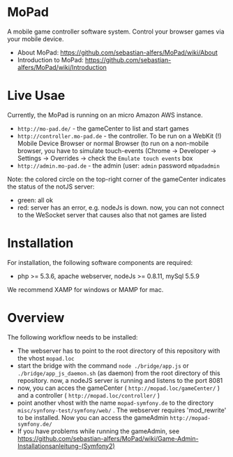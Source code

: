 MoPad
=====

A mobile game controller software system. Control your browser games via your mobile device.


* About MoPad: https://github.com/sebastian-alfers/MoPad/wiki/About
* Introduction to MoPad: https://github.com/sebastian-alfers/MoPad/wiki/Introduction

Live Usae
====

Currently, the MoPad is running on an micro Amazon AWS instance.

* `http://mo-pad.de/` - the gameCenter to list and start games
* `http://controller.mo-pad.de` - the controller. To be run on a WebKit (!) Mobile Device Browser or normal Browser (to run on a non-mobile browser, you have to simulate touch-events (Chrome -> Developer -> Settings -> Overrides -> check the `Emulate touch events` box
* `http://admin.mo-pad.de` - the admin (user: `admin` password `m0padadmin`

Note: the colored circle on the top-right corner of the gameCenter indicates the status of the notJS server:

* green: all ok
* red: server has an error, e.g. nodeJs is down. now, you can not connect to the WeSocket server that causes also that not games are listed


Installation
=====
For installation, the following software components are required:

* php >= 5.3.6, apache webserver, nodeJs >= 0.8.11, mySql 5.5.9


We recommend XAMP for windows or MAMP for mac.

Overview
=====
The following workflow needs to be installed:

* The webserver has to point to the root directory of this repository with the vhost `mopad.loc`
* start the bridge with the command `node ./bridge/app.js` or `./bridge/app_js_daemon.sh` (as daemon) from the root directory of this repository. now, a nodeJS server is running and listens to the port 8081
* now, you can acces the gameCenter ( `http://mopad.loc/gameCenter/` ) and a controller ( `http://mopad.loc/controller/` )
* point another vhost with the name `mopad-symfony.de` to the directory `misc/synfony-test/symfony/web/` . The webserver requires 'mod_rewrite' to be installed. Now you can access the gameAdmin `http://mopad-symfony.de/`
* If you have problems while running the gameAdmin, see https://github.com/sebastian-alfers/MoPad/wiki/Game-Admin-Installationsanleitung-(Symfony2)
